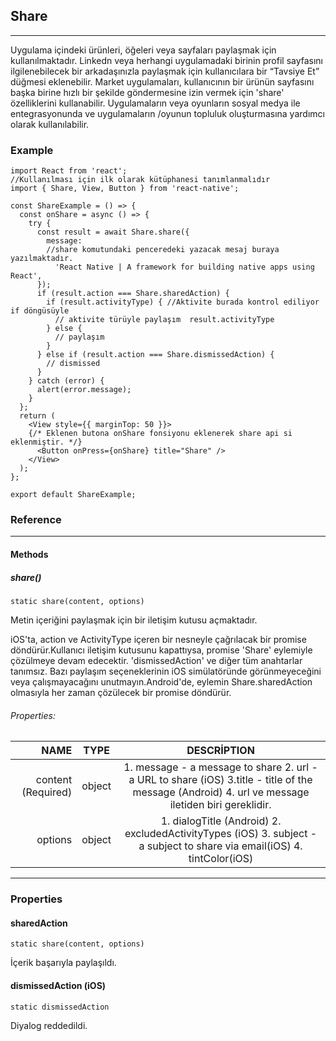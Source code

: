 ## Share
***
  Uygulama içindeki ürünleri, öğeleri veya sayfaları paylaşmak için kullanılmaktadır. Linkedn veya herhangi uygulamadaki birinin profil sayfasını ilgilenebilecek bir arkadaşınızla paylaşmak için kullanıcılara bir “Tavsiye Et” düğmesi eklenebilir. Market uygulamaları, kullanıcının bir ürünün sayfasını başka birine hızlı bir şekilde göndermesine izin vermek için 'share' özelliklerini kullanabilir.
  Uygulamaların veya oyunların sosyal medya ile entegrasyonunda ve uygulamaların /oyunun topluluk oluşturmasına yardımcı olarak kullanılabilir.
### Example
```JS
import React from 'react';
//Kullanılması için ilk olarak kütüphanesi tanımlanmalıdır 
import { Share, View, Button } from 'react-native';

const ShareExample = () => {
  const onShare = async () => {
    try {
      const result = await Share.share({
        message:
        //share komutundaki penceredeki yazacak mesaj buraya yazılmaktadır.
          'React Native | A framework for building native apps using React',
      });
      if (result.action === Share.sharedAction) {
        if (result.activityType) { //Aktivite burada kontrol ediliyor if döngüsüyle
          // aktivite türüyle paylaşım  result.activityType
        } else {
          // paylaşım
        }
      } else if (result.action === Share.dismissedAction) {
        // dismissed
      }
    } catch (error) {
      alert(error.message);
    }
  };
  return (
    <View style={{ marginTop: 50 }}>
    {/* Eklenen butona onShare fonsiyonu eklenerek share api si eklenmiştir. */}
      <Button onPress={onShare} title="Share" />
    </View>
  );
};

export default ShareExample;
```
### Reference
***
#### Methods
##### share()
```JS
static share(content, options)
```
Metin içeriğini paylaşmak için bir iletişim kutusu açmaktadır.

iOS'ta, action ve ActivityType içeren bir nesneyle çağrılacak bir promise döndürür.Kullanıcı iletişim kutusunu kapattıysa, promise 'Share' eylemiyle çözülmeye devam edecektir. 'dismissedAction' ve diğer tüm anahtarlar tanımsız. Bazı paylaşım seçeneklerinin iOS simülatöründe görünmeyeceğini veya çalışmayacağını unutmayın.Android'de, eylemin Share.sharedAction olmasıyla her zaman çözülecek bir promise döndürür.

###### Properties:
| NAME     |  TYPE                      | DESCRİPTION          |                
|--------:|----------------------------|:--------------------:|
|  content (Required) |    object  | 1. message - a message to share  2. url - a URL to share (iOS) 3.title - title of the message (Android) 4. url ve message iletiden biri gereklidir.|                
|options  |  object                | 1. dialogTitle (Android) 2. excludedActivityTypes (iOS) 3. subject - a subject to share via email(iOS) 4. tintColor(iOS)|  
***
### Properties
#### sharedAction
```JS
static share(content, options)
```
İçerik başarıyla paylaşıldı.
#### dismissedAction (iOS)
```JS
static dismissedAction
```
Diyalog reddedildi.
